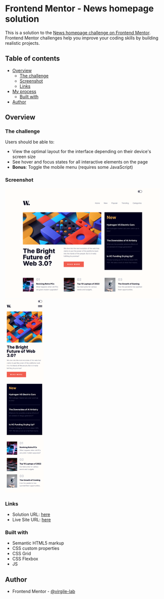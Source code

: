 # Frontend Mentor - News homepage solution

This is a solution to the [News homepage challenge on Frontend Mentor](https://www.frontendmentor.io/challenges/news-homepage-H6SWTa1MFl). Frontend Mentor challenges help you improve your coding skills by building realistic projects.

## Table of contents

- [Overview](#overview)
  - [The challenge](#the-challenge)
  - [Screenshot](#screenshot)
  - [Links](#links)
- [My process](#my-process)
  - [Built with](#built-with)
- [Author](#author)


## Overview

### The challenge

Users should be able to:

- View the optimal layout for the interface depending on their device's screen size
- See hover and focus states for all interactive elements on the page
- **Bonus**: Toggle the mobile menu (requires some JavaScript)

### Screenshot

<img src="./Screenshot_Desktop.png" />
<img src="./Screenshot_Mobile.png" width="25%" />

### Links

- Solution URL: [here](https://github.com/virgile-lab/frontend_mentor/tree/main/14_news-homepage-main)
- Live Site URL: [here](https://virgile-lab.github.io/frontend_mentor/14_news-homepage-main/)

### Built with

- Semantic HTML5 markup
- CSS custom properties
- CSS Grid
- CSS Flexbox
- JS

## Author

- Frontend Mentor - [@virgile-lab](https://www.frontendmentor.io/profile/virgile-lab)

